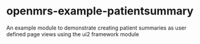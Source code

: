 openmrs-example-patientsummary
==============================

An example module to demonstrate creating patient summaries as user defined page views using the ui2 framework module